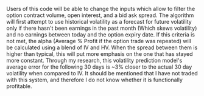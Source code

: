 Users of this code will be able to change the inputs which allow to filter the option contract volume, open interest, and a bid ask spread. The algorithm will first attempt to use historical volatility as a forecast for future volatility only if there hasn't been earnings in the past month (Which skews volatility) and no earnings between today and the option expiry date. If this criteria is not met, the alpha (Average % Profit if the option trade was repeated) will be calculated using a blend of IV and HV. When the spread between them is higher than typical, this will put more emphasis on the one that has stayed more constant. Through my research, this volatility prediction model's average error for the following 30 days is ~3% closer to the actual 30 day volatility when compared to IV. It should be mentioned that I have not traded with this system, and therefore I do not know whether it is functionally profitable. 
